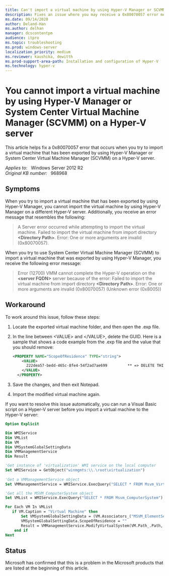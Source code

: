```yaml
---
title: Can't import a virtual machine by using Hyper-V Manager or SCVMM on a Hyper-V server
description: Fixes an issue where you may receive a 0x80070057 error message when you import a virtual machine on a Hyper-V server.
ms.date: 09/14/2020
author: Deland-Han 
ms.author: delhan
manager: dcscontentpm
audience: itpro
ms.topic: troubleshooting
ms.prod: windows-server
localization_priority: medium
ms.reviewer: kaushika, dewitth
ms.prod-support-area-path: Installation and configuration of Hyper-V
ms.technology: hyper-v
---
```

# You cannot import a virtual machine by using Hyper-V Manager or System Center Virtual Machine Manager (SCVMM) on a Hyper-V server

This article helps fix a 0x80070057 error that occurs when you try to import a virtual machine that has been exported by using Hyper-V Manager or System Center Virtual Machine Manager (SCVMM) on a Hyper-V server.

_Applies to:_ &nbsp; Windows Server 2012 R2  
_Original KB number:_ &nbsp; 968968

## Symptoms

When you try to import a virtual machine that has been exported by using Hyper-V Manager, you cannot import the virtual machine by using Hyper-V Manager on a different Hyper-V server. Additionally, you receive an error message that resembles the following:

> A Server error occurred while attempting to import the virtual machine. Failed to import the virtual machine from import directory **\<Directory Path>**. Error: One or more arguments are invalid (0x80070057).

When you try to use System Center Virtual Machine Manager (SCVMM) to import a virtual machine that was exported by using Hyper-V Manager, you receive the following error message:

> Error (12700) VMM cannot complete the Hyper-V operation on the **\<server FQDN>** server because of the error: Failed to import the virtual machine from import directory **\<Directory Path>**. Error: One or more arguments are invalid (0x80070057) (Unknown error (0x8005))

## Workaround

To work around this issue, follow these steps:

1. Locate the exported virtual machine folder, and then open the .exp file.
2. In the line between \<VALUE> and \</VALUE>, delete the GUID. Here is a sample that shows a code example from the .exp file and the value that you should remove:

    ```xml
    <PROPERTY NAME="ScopeOfResidence" TYPE="string">
        <VALUE>
          222dea57-bedd-465c-8fe4-54f2ad7ae699         ** => DELETE THIS GUID**
        </VALUE>
      </PROPERTY>
    ```

3. Save the changes, and then exit Notepad.
4. Import the modified virtual machine again.

If you want to resolve this issue automatically, you can run a Visual Basic script on a Hyper-V server before you import a virtual machine to the Hyper-V server:

```vb
Option Explicit

Dim WMIService
Dim VMList
Dim VM
Dim VMSystemGlobalSettingData
Dim VMManagementService
Dim Result

'Get instance of 'virtualization' WMI service on the local computer
Set WMIService = GetObject("winmgmts:\\.\root\virtualization")
  
'Get a VMManagementService object
Set VMManagementService = WMIService.ExecQuery("SELECT * FROM Msvm_VirtualSystemManagementService").ItemIndex(0)

'Get all the MSVM_ComputerSystem object
Set VMList = WMIService.ExecQuery("SELECT * FROM Msvm_ComputerSystem")

For Each VM In VMList
   if VM.Caption = "Virtual Machine" then
       Set VMSystemGlobalSettingData = (VM.Associators_("MSVM_ElementSettingData", "Msvm_VirtualSystemGlobalSettingData")).ItemIndex(0)
       VMSystemGlobalSettingData.ScopeOfResidence = ""  
       Result = VMManagementService.ModifyVirtualSystem(VM.Path_.Path, VMSystemGlobalSettingData.GetText_(1))
    end if
Next  
```

## Status

Microsoft has confirmed that this is a problem in the Microsoft products that are listed at the beginning of this article.

